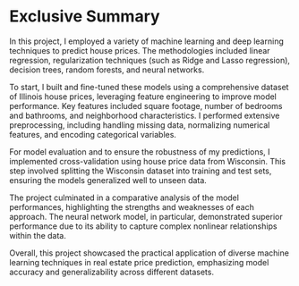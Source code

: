 # Exclusive Summary

In this project, I employed a variety of machine learning and deep learning techniques to predict house prices. The methodologies included linear regression, regularization techniques (such as Ridge and Lasso regression), decision trees, random forests, and neural networks.

To start, I built and fine-tuned these models using a comprehensive dataset of Illinois house prices, leveraging feature engineering to improve model performance. Key features included square footage, number of bedrooms and bathrooms, and neighborhood characteristics. I performed extensive preprocessing, including handling missing data, normalizing numerical features, and encoding categorical variables.

For model evaluation and to ensure the robustness of my predictions, I implemented cross-validation using house price data from Wisconsin. This step involved splitting the Wisconsin dataset into training and test sets, ensuring the models generalized well to unseen data.

The project culminated in a comparative analysis of the model performances, highlighting the strengths and weaknesses of each approach. The neural network model, in particular, demonstrated superior performance due to its ability to capture complex nonlinear relationships within the data.

Overall, this project showcased the practical application of diverse machine learning techniques in real estate price prediction, emphasizing model accuracy and generalizability across different datasets.
